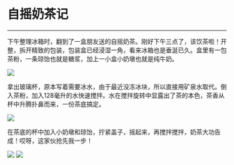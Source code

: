 <!--
 * @Author: caix cai1058@qq.com
 * @Date: 2025-01-18 14:28:58
 * @LastEditors: caix cai1058@qq.com
 * @LastEditTime: 2025-01-18 14:29:12
 * @FilePath: \docsify\docs\articles\journey\j31.md
 * @Description: 自摇奶茶记
-->
# 自摇奶茶记
---

下午整理冰箱时，翻到了一盒朋友送的自摇奶茶。刚好下午三点了，该饮茶啦！开整，拆开精致的包装，包装盒已经浸湿一角，看来冰箱也是垂涎已久。盒里有一包茶粉，一条琼饴也就是糖浆，加上一小盒小奶墩也就是纯牛奶。

<img bor src="//cdn.jsdelivr.net/gh/caix-github/pics-storage/j31120250118.jpg">

拿出玻璃杯，原本写着需要冰水，由于最近没冻冰块，所以直接用矿泉水取代。倒入茶粉，加入128毫升的水快速搅拌。水在搅拌旋转中显露出了茶的本色，茶香从杯中升腾扑鼻而来，一份茶底搞定。

<img bor src="//cdn.jsdelivr.net/gh/caix-github/pics-storage/j31220250118.jpg">

在茶底的杯中加入小奶墩和琼饴，拧紧盖子，摇起来，再搅拌搅拌，奶茶大功告成！哎呀，这家伙抢先我一步！

<img bor src="//cdn.jsdelivr.net/gh/caix-github/pics-storage/j31320250118.jpg">

<img bor src="//cdn.jsdelivr.net/gh/caix-github/pics-storage/j31420250118.jpg">